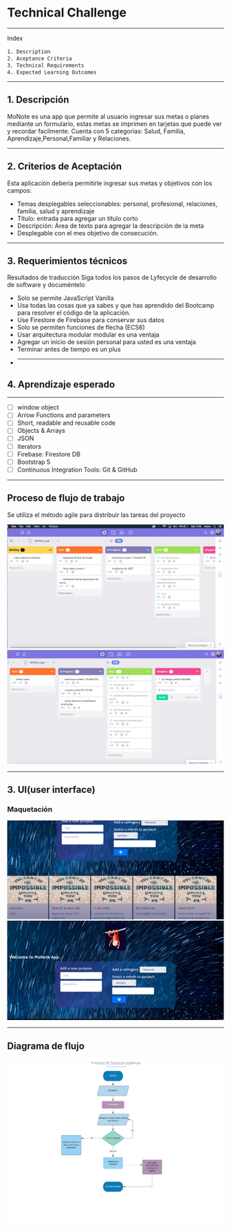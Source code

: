 # Technical Challenge

---

Index

    1. Description
    2. Aceptance Criteria
    3. Technical Requirements
    4. Expected Learning Outcomes

---

## 1. Descripción

MoNote es una app que permite al usuario ingresar sus metas o planes mediante un formulario, estas metas se imprimen en tarjetas que puede ver y recordar facilmente.
Cuenta con 5 categorias: Salud, Familia, Aprendizaje,Personal,Familiar y Relaciones.

---

## 2. Criterios de Aceptación

Esta aplicación debería permitirle ingresar sus metas y objetivos con los campos:

- Temas desplegables seleccionables: personal, profesional, relaciones, familia, salud y aprendizaje
- Título: entrada para agregar un título corto
- Descripción: Área de texto para agregar la descripción de la meta
- Desplegable con el mes objetivo de consecución.

---

## 3. Requerimientos técnicos

Resultados de traducción
Siga todos los pasos de Lyfecycle de desarrollo de software y documéntelo

- Solo se permite JavaScript Vanilla
- Usa todas las cosas que ya sabes y que has aprendido del Bootcamp para resolver el código de la aplicación.
- Use Firestore de Firebase para conservar sus datos
- Solo se permiten funciones de flecha (ECS6)
- Usar arquitectura modular modular es una ventaja
- Agregar un inicio de sesión personal para usted es una ventaja
- Terminar antes de tiempo es un plus
- ***

## 4. Aprendizaje esperado

---

- [ ] window object
- [ ] Arrow Functions and parameters
- [ ] Short, readable and reusable code
- [ ] Objects & Arrays
- [ ] JSON
- [ ] Iterators
- [ ] Firebase: Firestore DB
- [ ] Bootstrap 5
- [ ] Continuous Integration Tools: Git & GitHub

---

## Proceso de flujo de trabajo

Se utiliza el método agile para distribuir las tareas del proyecto

![SCRUM1](.assets/../assets/KanbanApp.png)
![SCRUM](.assets/../assets/KanbanApp2.png)

---

## 3. UI(user interface)

### Maquetación

![interfaz](.assets/../assets/Maquetacion.png)
![interfaz](.assets/../assets/Maqu2.png)

---

## Diagrama de flujo

![Diagrama de flujo](.assets/../assets/Notes%20App.png)
